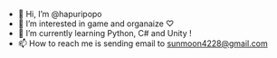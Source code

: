 - 👋 Hi, I’m @hapuripopo
- 👀 I’m interested in game and organaize ♡
- 🌱 I’m currently learning Python, C# and Unity !
- 📫 How to reach me is sending email to sunmoon4228@gmail.com

<!---
hapuripopo/hapuripopo is a ✨ special ✨ repository because its `README.md` (this file) appears on your GitHub profile.
You can click the Preview link to take a look at your changes.
--->
